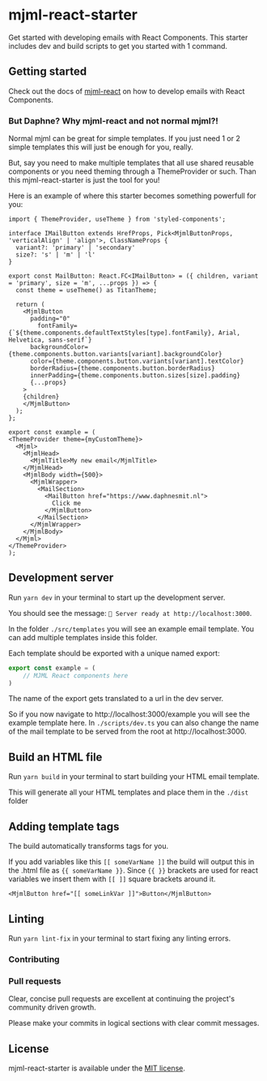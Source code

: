 # mjml-react-starter
Get started with developing emails with React Components. This starter includes dev and build scripts to get you started with 1 command.


## Getting started
Check out the docs of [mjml-react](https://github.com/wix-incubator/mjml-react) on how to develop emails with React Components.


### But Daphne? Why mjml-react and not normal mjml?!
Normal mjml can be great for simple templates. If you just need 1 or 2 simple templates this will just be enough for you, really.

But, say you need to make multiple templates that all use shared reusable components or you need theming through a ThemeProvider or such. 
Than this mjml-react-starter is just the tool for you!

Here is an example of where this starter becomes something powerfull for you:
```tsx
import { ThemeProvider, useTheme } from 'styled-components';

interface IMailButton extends HrefProps, Pick<MjmlButtonProps, 'verticalAlign' | 'align'>, ClassNameProps {
  variant?: 'primary' | 'secondary'
  size?: 's' | 'm' | 'l'
}

export const MailButton: React.FC<IMailButton> = ({ children, variant = 'primary', size = 'm', ...props }) => {
  const theme = useTheme() as TitanTheme;

  return (
    <MjmlButton
      padding="0"
        fontFamily={`${theme.components.defaultTextStyles[type].fontFamily}, Arial, Helvetica, sans-serif`}
      backgroundColor={theme.components.button.variants[variant].backgroundColor}
      color={theme.components.button.variants[variant].textColor}
      borderRadius={theme.components.button.borderRadius}
      innerPadding={theme.components.button.sizes[size].padding}
      {...props}
    >
    {children}
    </MjmlButton>
  );
};

export const example = (
<ThemeProvider theme={myCustomTheme}>
  <Mjml>
    <MjmlHead>
      <MjmlTitle>My new email</MjmlTitle>
    </MjmlHead>
    <MjmlBody width={500}>
      <MjmlWrapper>
        <MailSection>
          <MailButton href="https://www.daphnesmit.nl">
            Click me
          </MjmlButton>
        </MailSection>
      </MjmlWrapper>
    </MjmlBody>
  </Mjml>
</ThemeProvider>
);

```

## Development server
Run `yarn dev` in your terminal to start up the development server.

You should see the message: `🚀 Server ready at http://localhost:3000`.

In the folder `./src/templates` you will see an example email template.
You can add multiple templates inside this folder.

Each template should be exported with a unique named export:
```js
export const example = ( 
    // MJML React components here 
)
```

The name of the export gets translated to a url in the dev server.

So if you now navigate to http://localhost:3000/example you will see the example template here.
In `./scripts/dev.ts` you can also change the name of the mail template to be served from the root at http://localhost:3000.

## Build an HTML file
Run `yarn build` in your terminal to start building your HTML email template.

This will generate all your HTML templates and place them in the `./dist` folder
## Adding template tags
The build automatically transforms tags for you.

If you add variables like this `[[ someVarName ]]` the build will output this in the .html file as `{{ someVarName }}`.
Since `{{ }}` brackets are used for react variables we insert them with `[[ ]]` square brackets around it.

```tsx
<MjmlButton href="[[ someLinkVar ]]">Button</MjmlButton>
```

## Linting
Run `yarn lint-fix` in your terminal to start fixing any linting errors.


### Contributing

### Pull requests

Clear, concise pull requests are excellent at continuing the project's community driven growth.  

Please make your commits in logical sections with clear commit messages.  

## License

mjml-react-starter is available under the [MIT license](https://github.com/daphnesmit/mjml-react-starter/blob/main/LICENSE).

